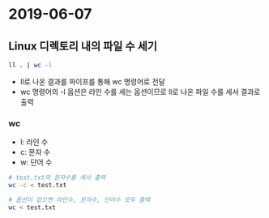 # 2019-06-07

## Linux 디렉토리 내의 파일 수 세기

```bash
ll . | wc -l
```

- ll로 나온 결과를 파이프를 통해 wc 명령어로 전달
- wc 명령어의 -l 옵션은 라인 수를 세는 옵션이므로 ll로 나온 파일 수를 세서 결과로 출력

### wc

- l: 라인 수
- c: 문자 수
- w: 단어 수

```bash
# test.txt의 문자수를 세서 출력
wc -c < test.txt
```

```bash
# 옵션이 없으면 라인수, 문자수, 단어수 모두 출력
wc < test.txt
```
